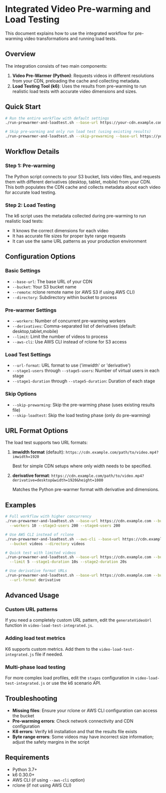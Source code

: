 # Integrated Video Pre-warming and Load Testing

This document explains how to use the integrated workflow for pre-warming video transformations and running load tests.

## Overview

The integration consists of two main components:

1. **Video Pre-Warmer (Python)**: Requests videos in different resolutions from your CDN, preloading the cache and collecting metadata.
2. **Load Testing Tool (k6)**: Uses the results from pre-warming to run realistic load tests with accurate video dimensions and sizes.

## Quick Start

```bash
# Run the entire workflow with default settings
./run-prewarmer-and-loadtest.sh --base-url https://your-cdn.example.com --bucket your-bucket

# Skip pre-warming and only run load test (using existing results)
./run-prewarmer-and-loadtest.sh --skip-prewarming --base-url https://your-cdn.example.com
```

## Workflow Details

### Step 1: Pre-warming

The Python script connects to your S3 bucket, lists video files, and requests them with different derivatives (desktop, tablet, mobile) from your CDN. This both populates the CDN cache and collects metadata about each video for accurate load testing.

### Step 2: Load Testing

The k6 script uses the metadata collected during pre-warming to run realistic load tests:

- It knows the correct dimensions for each video
- It has accurate file sizes for proper byte range requests
- It can use the same URL patterns as your production environment

## Configuration Options

### Basic Settings

- `--base-url`: The base URL of your CDN
- `--bucket`: Your S3 bucket name
- `--remote`: rclone remote name (or AWS S3 if using AWS CLI)
- `--directory`: Subdirectory within bucket to process

### Pre-warmer Settings

- `--workers`: Number of concurrent pre-warming workers
- `--derivatives`: Comma-separated list of derivatives (default: desktop,tablet,mobile)
- `--limit`: Limit the number of videos to process
- `--aws-cli`: Use AWS CLI instead of rclone for S3 access

### Load Test Settings

- `--url-format`: URL format to use ('imwidth' or 'derivative')
- `--stage1-users` through `--stage5-users`: Number of virtual users in each stage
- `--stage1-duration` through `--stage5-duration`: Duration of each stage

### Skip Options

- `--skip-prewarming`: Skip the pre-warming phase (uses existing results file)
- `--skip-loadtest`: Skip the load testing phase (only do pre-warming)

## URL Format Options

The load test supports two URL formats:

1. **imwidth format** (default): `https://cdn.example.com/path/to/video.mp4?imwidth=1920`
   
   Best for simple CDN setups where only width needs to be specified.

2. **derivative format**: `https://cdn.example.com/path/to/video.mp4?derivative=desktop&width=1920&height=1080`
   
   Matches the Python pre-warmer format with derivative and dimensions.

## Examples

```bash
# Full workflow with higher concurrency
./run-prewarmer-and-loadtest.sh --base-url https://cdn.example.com --bucket videos \
  --workers 10 --stage3-users 200 --stage4-users 200

# Use AWS CLI instead of rclone
./run-prewarmer-and-loadtest.sh --aws-cli --base-url https://cdn.example.com \
  --bucket videos --directory videos

# Quick test with limited videos
./run-prewarmer-and-loadtest.sh --base-url https://cdn.example.com --bucket videos \
  --limit 5 --stage1-duration 10s --stage2-duration 20s

# Use derivative format URLs
./run-prewarmer-and-loadtest.sh --base-url https://cdn.example.com --bucket videos \
  --url-format derivative
```

## Advanced Usage

### Custom URL patterns

If you need a completely custom URL pattern, edit the `generateVideoUrl` function in `video-load-test-integrated.js`.

### Adding load test metrics

K6 supports custom metrics. Add them to the `video-load-test-integrated.js` file if needed.

### Multi-phase load testing

For more complex load profiles, edit the `stages` configuration in `video-load-test-integrated.js` or use the k6 scenario API.

## Troubleshooting

- **Missing files**: Ensure your rclone or AWS CLI configuration can access the bucket
- **Pre-warming errors**: Check network connectivity and CDN configuration
- **K6 errors**: Verify k6 installation and that the results file exists
- **Byte range errors**: Some videos may have incorrect size information; adjust the safety margins in the script

## Requirements

- Python 3.7+
- k6 0.30.0+
- AWS CLI (if using `--aws-cli` option)
- rclone (if not using AWS CLI)